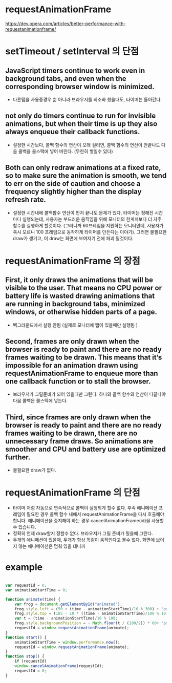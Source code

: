 # requestAnimationFrame
https://dev.opera.com/articles/better-performance-with-requestanimationframe/

# setTimeout / setInterval 의 단점
## JavaScript timers continue to work even in background tabs, and even when the corresponding browser window is minimized.
- 다른탭을 사용중경우 뿐 아니라 브라우저를 최소화 했을때도, 타이머는 돌아간다. 

## not only do timers continue to run for invisible animations, but when their time is up they also always enqueue their callback functions.
- 설정한 시간보다, 콜백 함수의 연산이 오래 걸리면, 콜백 함수의 연산이 안끝나도 다음 콜백을 콜스택에 넣어 버린다. (무한히 쌓일수 있다)

## Both can only redraw animations at a fixed rate, so to make sure the animation is smooth, we tend to err on the side of caution and choose a frequency slightly higher than the display refresh rate. 
- 설정한 시간내에 콜백함수 연산이 먼저 끝나도 문제가 있다. 타이머는 정해진 시간마다 실행되는데, 사용자는 부드러운 움직임을 위해 모니터의 한계치보다 더 자주 함수를 실행하게 할것이다. (그러니까 60프레임을 지원하는 모니터인데, 사용자가 혹시 모르니 100 프레임으로 동작하게 타이머를 만든다는 이야기). 그러면 불필요한 draw가 생기고, 이 draw는 화면에 보여지기 전에 파괴 될것이다.

# requestAnimationFrame 의 장점
## First, it only draws the animations that will be visible to the user. That means no CPU power or battery life is wasted drawing animations that are running in background tabs, minimized windows, or otherwise hidden parts of a page.
- 벡그라운드에서 실행 안됨 (실제로 모니터에 탭이 있을때만 실행됨 )
## Second, frames are only drawn when the browser is ready to paint and there are no ready frames waiting to be drawn. This means that it’s impossible for an animation drawn using requestAnimationFrame to enqueue more than one callback function or to stall the browser.
- 브라우저가 그릴준비가 되어 있을때만 그린다. 하나의 콜백 함수의 연산이 다끝나야 다음 콜백은 콜스텍에 넣는다.

## Third, since frames are only drawn when the browser is ready to paint and there are no ready frames waiting to be drawn, there are no unnecessary frame draws. So animations are smoother and CPU and battery use are optimized further.
- 불필요한 draw가 없다. 

# requestAnimationFrame 의 단점
- 타이머 처럼 자동으로 연속적으로 콜백이 실행되게 할수 없다. 후속 애니메이션 프레임이 필요한 경우 콜백 함수 내에서 requestAnimationFrame을 다시 호출해야 합니다. 애니메이션을 중지해야 하는 경우 cancelAnimationFrame(id)을 사용할 수 있습니다.
- 정확히 언제 draw할지 정할수 없다. 브라우저가 그릴 준비가 됬을때 그린다. 
- 두개의 애니메션이 있을때, 두개가 항상 똑같이 움직인다고 볼수 없다. 화면에 보이지 않는 애니메이션은 멈춰 있을 테니까

# example
```js

var requestId = 0;
var animationStartTime = 0;

function animate(time) {
	var frog = document.getElementById("animated");
	frog.style.left = (50 + (time - animationStartTime)/10 % 300) + "px";
	frog.style.top = (185 - 10 * ((time - animationStartTime)/100 % 10) + ((time - animationStartTime)/100 % 10) * ((time - animationStartTime)/100 % 10) ) + "px";
	var t = (time - animationStartTime)/10 % 100;
	frog.style.backgroundPosition = - Math.floor(t / (100/2)) * 60+ "px";
	requestId = window.requestAnimationFrame(animate);
}
function start() {
	animationStartTime = window.performance.now();
	requestId = window.requestAnimationFrame(animate);
}
function stop() {
	if (requestId)
	window.cancelAnimationFrame(requestId);
	requestId = 0;
}

```
